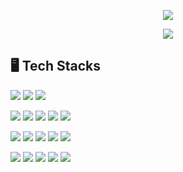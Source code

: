 <!-- header -->
<p align='center'>
<img src="https://capsule-render.vercel.app/api?type=waving&color=ACBCFF&fontColor=0F1035&height=200&section=header&text=👋Welcome+to+LeeYunSeok+Github!&fontSize=40"/>
</p>

<!-- badge -->
<p align='center'>
  <!-- gmail -->
  <img src="https://img.shields.io/badge/seok000908@gamil.com-EA4335?style=flat-square&logo=gmail&logoColor=white" />
</p>

<!-- 기술스택 -->
## 🖥️ Tech Stacks
<p>
  <img src="https://img.shields.io/badge/java-007396?style=flat-square&logo=java&logoColor=white"/>
  <img src="https://img.shields.io/badge/ORACLE-F80000?style=flat-square&logo=oracle&logoColor=white"/>
  <img src="https://img.shields.io/badge/Python-3776AB?style=flat-square&logo=Python&logoColor=white"/>
</p> 
<p>
  <img src="https://img.shields.io/badge/HTML5-E34F26?style=flat-square&logo=html5&logoColor=white"/>
  <img src="https://img.shields.io/badge/CSS3-1572B6?style=flat-square&logo=css3&logoColor=white"/>
  <img src="https://img.shields.io/badge/JavaScript-F7DF1E?style=flat-square&logo=javascript&logoColor=white"/>
  <img src="https://img.shields.io/badge/Node.js-339933?style=flat-square&logo=Node.js&logoColor=white"/>
  <img src="https://img.shields.io/badge/React-61DAFB?style=flat-square&logo=react&logoColor=white"/>
</p>
<p>
  <img src="https://img.shields.io/badge/Adobe-FF0000?style=flat-square&logo=Adobe&logoColor=white"/>
  <img src="https://img.shields.io/badge/Adobe Photoshop-31A8FF?style=flat-square&logo=Adobe Photoshop&logoColor=white"/>
  <img src="https://img.shields.io/badge/Adobe Illustrator-FF9A00?style=flat-square&logo=Adobe Illustrator&logoColor=white"/>
  <img src="https://img.shields.io/badge/Adobe XD-FF61F6?style=flat-square&logo=Adobe XD&logoColor=white"/>
  <img src="https://img.shields.io/badge/Adobe Premiere Pro-9999FF?style=flat-square&logo=Adobe Premiere Pro&logoColor=white"/>
</p>
<p>
  <img src="https://img.shields.io/badge/Visual Studio Code-007ACC?style=flat-square&logo=Visual Studio Code&logoColor=white"/>
  <img src="https://img.shields.io/badge/Notion-000000?style=flat-square&logo=notion&logoColor=white"/>
  <img src="https://img.shields.io/badge/Git-F05032?style=flat-square&logo=git&logoColor=white"/>
  <img src="https://img.shields.io/badge/GitHub-181717?style=flat-square&logo=github&logoColor=white"/>
  <img src="https://img.shields.io/badge/Vercel-000000?style=flat-square&logo=Vercel&logoColor=white"/>
</p>
